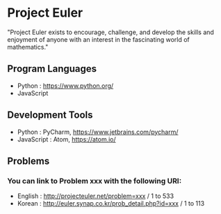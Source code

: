 # Project Euler
"Project Euler exists to encourage, challenge, and develop the skills and enjoyment of anyone with an interest in the fascinating world of mathematics."

## Program Languages
- Python : https://www.python.org/
- JavaScript

## Development Tools
- Python : PyCharm, https://www.jetbrains.com/pycharm/
- JavaScript : Atom, https://atom.io/

## Problems
### You can link to Problem xxx with the following URI:
- English : http://projecteuler.net/problem=xxx / 1 to 533
- Korean : http://euler.synap.co.kr/prob_detail.php?id=xxx / 1 to 113
